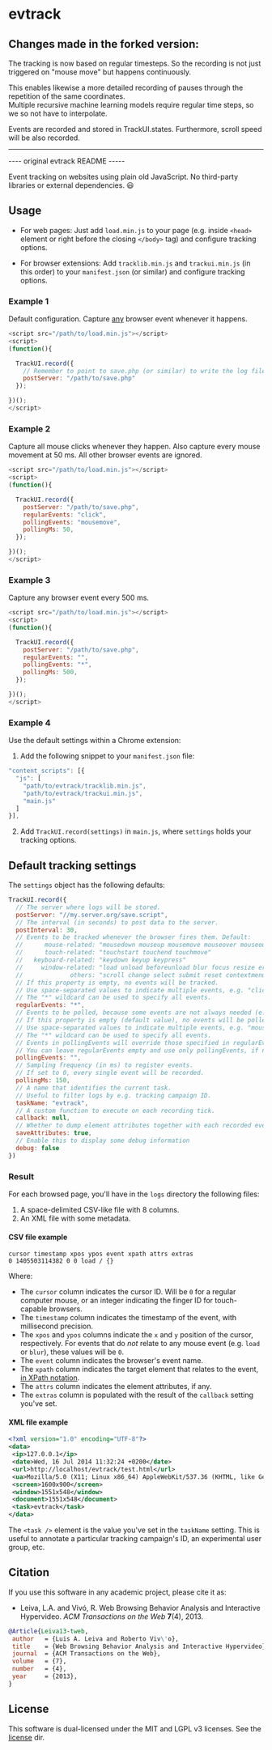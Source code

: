 # evtrack

## Changes made in the forked version:
The tracking is now based on regular timesteps. 
So the recording is not just triggered on "mouse move" but happens continuously. 

This enables likewise a more detailed recording of pauses through the repetition of the same coordinates.  
Multiple recursive machine learning models require regular time steps, so we so not have to interpolate.

Events are recorded and stored in TrackUI.states.
Furthermore, scroll speed will be also recorded. 

----

---- original evtrack README -----

Event tracking on websites using plain old JavaScript.
No third-party libraries or external dependencies. :smiley:

## Usage

* For web pages:
  Just add `load.min.js` to your page (e.g. inside `<head>` element or right before the closing `</body>` tag) and configure tracking options.

* For browser extensions:
  Add `tracklib.min.js` and `trackui.min.js` (in this order) to your `manifest.json` (or similar) and configure tracking options.

### Example 1

Default configuration.
Capture [any](https://github.com/luileito/evtrack/blob/master/js/src/trackui.js#L6) browser event whenever it happens.

```javascript
<script src="/path/to/load.min.js"></script>
<script>
(function(){

  TrackUI.record({
    // Remember to point to save.php (or similar) to write the log files.
    postServer: "/path/to/save.php"
  });

})();
</script>
```

### Example 2

Capture all mouse clicks whenever they happen.
Also capture every mouse movement at 50 ms.
All other browser events are ignored.

```javascript
<script src="/path/to/load.min.js"></script>
<script>
(function(){

  TrackUI.record({
    postServer: "/path/to/save.php",
    regularEvents: "click",
    pollingEvents: "mousemove",
    pollingMs: 50,
  });

})();
</script>
```

### Example 3

Capture any browser event every 500 ms.

```javascript
<script src="/path/to/load.min.js"></script>
<script>
(function(){

  TrackUI.record({
    postServer: "/path/to/save.php",
    regularEvents: "",
    pollingEvents: "*",
    pollingMs: 500,
  });

})();
</script>
```

### Example 4

Use the default settings within a Chrome extension:

1. Add the following snippet to your `manifest.json` file:

```javascript
"content_scripts": [{
  "js": [
    "path/to/evtrack/tracklib.min.js",
    "path/to/evtrack/trackui.min.js",
    "main.js"
  ]
}],
```

2. Add `TrackUI.record(settings)` in `main.js`, where `settings` holds your tracking options.


## Default tracking settings

The `settings` object has the following defaults:

```javascript
TrackUI.record({
  // The server where logs will be stored.
  postServer: "//my.server.org/save.script",
  // The interval (in seconds) to post data to the server.
  postInterval: 30,
  // Events to be tracked whenever the browser fires them. Default:
  //      mouse-related: "mousedown mouseup mousemove mouseover mouseout mousewheel click dblclick"
  //      touch-related: "touchstart touchend touchmove"
  //   keyboard-related: "keydown keyup keypress"
  //     window-related: "load unload beforeunload blur focus resize error online offline"
  //             others: "scroll change select submit reset contextmenu cut copy paste"
  // If this property is empty, no events will be tracked.
  // Use space-separated values to indicate multiple events, e.g. "click mousemove touchmove".
  // The "*" wildcard can be used to specify all events.
  regularEvents: "*",
  // Events to be polled, because some events are not always needed (e.g. mousemove).
  // If this property is empty (default value), no events will be polled.
  // Use space-separated values to indicate multiple events, e.g. "mousemove touchmove".
  // The "*" wildcard can be used to specify all events.
  // Events in pollingEvents will override those specified in regularEvents.
  // You can leave regularEvents empty and use only pollingEvents, if need be.
  pollingEvents: "",
  // Sampling frequency (in ms) to register events.
  // If set to 0, every single event will be recorded.
  pollingMs: 150,
  // A name that identifies the current task.
  // Useful to filter logs by e.g. tracking campaign ID.
  taskName: "evtrack",
  // A custom function to execute on each recording tick.
  callback: null,
  // Whether to dump element attributes together with each recorded event.
  saveAttributes: true,
  // Enable this to display some debug information
  debug: false
})
```

### Result

For each browsed page, you'll have in the `logs` directory the following files:

1. A space-delimited CSV-like file with 8 columns.
2. An XML file with some metadata.

#### CSV file example

```csv
cursor timestamp xpos ypos event xpath attrs extras
0 1405503114382 0 0 load / {}
```
Where:
* The `cursor` column indicates the cursor ID.
  Will be `0` for a regular computer mouse, or an integer indicating the finger ID for touch-capable browsers.
* The `timestamp` column indicates the timestamp of the event, with millisecond precision.
* The `xpos` and `ypos` columns indicate the `x` and `y` position of the cursor, respectively.
  For events that do *not* relate to any mouse event (e.g. `load` or `blur`), these values will be `0`.
* The `event` column indicates the browser's event name.
* The `xpath` column indicates the target element that relates to the event, [in XPath notation](https://en.wikipedia.org/wiki/XPath).
* The `attrs` column indicates the element attributes, if any.
* The `extras` column is populated with the result of the `callback` setting you've set.

#### XML file example

```xml
<?xml version="1.0" encoding="UTF-8"?>
<data>
 <ip>127.0.0.1</ip>
 <date>Wed, 16 Jul 2014 11:32:24 +0200</date>
 <url>http://localhost/evtrack/test.html</url>
 <ua>Mozilla/5.0 (X11; Linux x86_64) AppleWebKit/537.36 (KHTML, like Gecko) Chrome/35.0.1916.153 Safari/537.36</ua>
 <screen>1600x900</screen>
 <window>1551x548</window>
 <document>1551x548</document>
 <task>evtrack</task>
</data>
```

The `<task />` element is the value you've set in the `taskName` setting.
This is useful to annotate a particular tracking campaign's ID, an experimental user group, etc.

## Citation

If you use this software in any academic project, please cite it as:

* Leiva, L.A. and Vivó, R. Web Browsing Behavior Analysis and Interactive Hypervideo. _ACM Transactions on the Web_ **7**(4), 2013.
```bibtex
@Article{Leiva13-tweb,
 author   = {Luis A. Leiva and Roberto Viv\'o},
 title    = {Web Browsing Behavior Analysis and Interactive Hypervideo},
 journal  = {ACM Transactions on the Web},
 volume   = {7},
 number   = {4},
 year     = {2013},
}
```

## License

This software is dual-licensed under the MIT and LGPL v3 licenses.
See the [license](https://github.com/luileito/evtrack/blob/master/license) dir.
